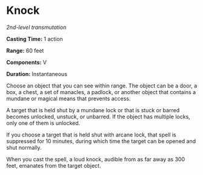 <title>Knock</title>

# Knock

_2nd-level transmutation_

**Casting Time:** 1 action

**Range:** 60 feet

**Components:** V

**Duration:** Instantaneous

Choose an object that you can see within
range. The object can be a door, a box, a
chest, a set of manacles, a padlock, or
another object that contains a mundane or
magical means that prevents access.

A target that is held shut by a mundane lock
or that is stuck or barred becomes unlocked,
unstuck, or unbarred. If the object has
multiple locks, only one of them is unlocked.

If you choose a target that is held shut with
arcane lock, that spell is suppressed for 10
minutes, during which time the target can be
opened and shut normally.

When you cast the spell, a loud knock,
audible from as far away as 300 feet,
emanates from the target object.



